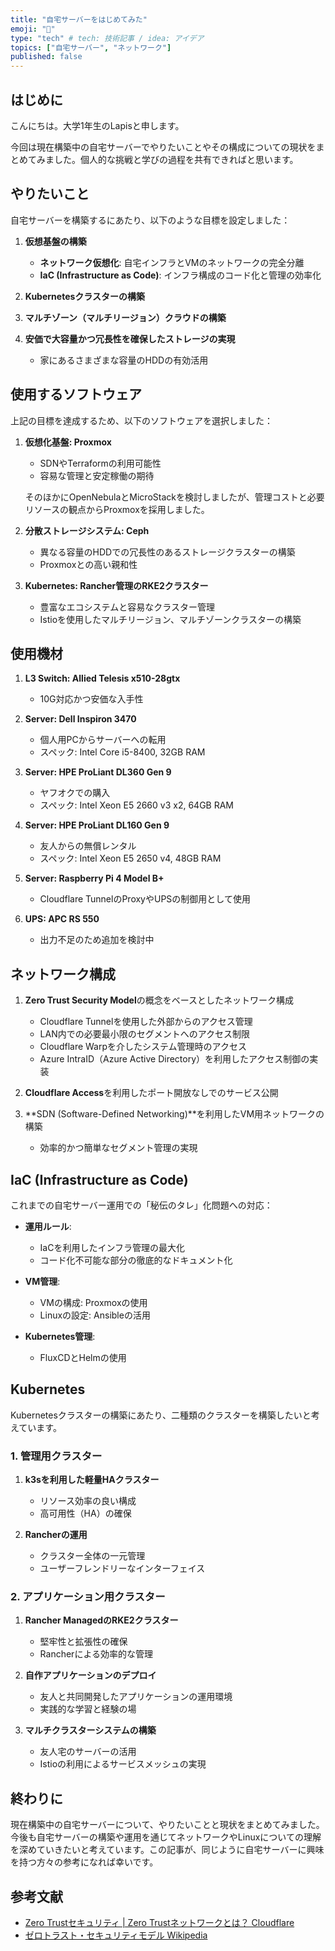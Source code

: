 ```yaml
---
title: "自宅サーバーをはじめてみた"
emoji: "🐙"
type: "tech" # tech: 技術記事 / idea: アイデア
topics: ["自宅サーバー", "ネットワーク"]
published: false
---
```


## はじめに

こんにちは。大学1年生のLapisと申します。

今回は現在構築中の自宅サーバーでやりたいことやその構成についての現状をまとめてみました。個人的な挑戦と学びの過程を共有できればと思います。

## やりたいこと

自宅サーバーを構築するにあたり、以下のような目標を設定しました：

1. **仮想基盤の構築**
   - **ネットワーク仮想化**: 自宅インフラとVMのネットワークの完全分離
   - **IaC (Infrastructure as Code)**: インフラ構成のコード化と管理の効率化

2. **Kubernetesクラスターの構築**

3. **マルチゾーン（マルチリージョン）クラウドの構築**

4. **安価で大容量かつ冗長性を確保したストレージの実現**
   - 家にあるさまざまな容量のHDDの有効活用

## 使用するソフトウェア

上記の目標を達成するため、以下のソフトウェアを選択しました：

1. **仮想化基盤: Proxmox**
   - SDNやTerraformの利用可能性
   - 容易な管理と安定稼働の期待

   そのほかにOpenNebulaとMicroStackを検討しましたが、管理コストと必要リソースの観点からProxmoxを採用しました。

2. **分散ストレージシステム: Ceph**
   - 異なる容量のHDDでの冗長性のあるストレージクラスターの構築
   - Proxmoxとの高い親和性

3. **Kubernetes: Rancher管理のRKE2クラスター**
   - 豊富なエコシステムと容易なクラスター管理
   - Istioを使用したマルチリージョン、マルチゾーンクラスターの構築

## 使用機材

1. **L3 Switch: Allied Telesis x510-28gtx**
   - 10G対応かつ安価な入手性

2. **Server: Dell Inspiron 3470**
   - 個人用PCからサーバーへの転用
   - スペック: Intel Core i5-8400, 32GB RAM

3. **Server: HPE ProLiant DL360 Gen 9**
   - ヤフオクでの購入
   - スペック: Intel Xeon E5 2660 v3 x2, 64GB RAM

4. **Server: HPE ProLiant DL160 Gen 9**
   - 友人からの無償レンタル
   - スペック: Intel Xeon E5 2650 v4, 48GB RAM

5. **Server: Raspberry Pi 4 Model B+**
   - Cloudflare TunnelのProxyやUPSの制御用として使用

6. **UPS: APC RS 550**
   - 出力不足のため追加を検討中

## ネットワーク構成

1. **Zero Trust Security Model**の概念をベースとしたネットワーク構成
   - Cloudflare Tunnelを使用した外部からのアクセス管理
   - LAN内での必要最小限のセグメントへのアクセス制限
   - Cloudflare Warpを介したシステム管理時のアクセス
   - Azure IntraID（Azure Active Directory）を利用したアクセス制御の実装

2. **Cloudflare Access**を利用したポート開放なしでのサービス公開

3. **SDN (Software-Defined Networking)**を利用したVM用ネットワークの構築
   - 効率的かつ簡単なセグメント管理の実現

## IaC (Infrastructure as Code)

これまでの自宅サーバー運用での「秘伝のタレ」化問題への対応：

- **運用ルール**:
  - IaCを利用したインフラ管理の最大化
  - コード化不可能な部分の徹底的なドキュメント化

- **VM管理**:
  - VMの構成: Proxmoxの使用
  - Linuxの設定: Ansibleの活用

- **Kubernetes管理**:
  - FluxCDとHelmの使用

## Kubernetes

Kubernetesクラスターの構築にあたり、二種類のクラスターを構築したいと考えています。

### 1. 管理用クラスター

1. **k3sを利用した軽量HAクラスター**
   - リソース効率の良い構成
   - 高可用性（HA）の確保

2. **Rancherの運用**
   - クラスター全体の一元管理
   - ユーザーフレンドリーなインターフェイス

### 2. アプリケーション用クラスター

1. **Rancher ManagedのRKE2クラスター**
   - 堅牢性と拡張性の確保
   - Rancherによる効率的な管理

2. **自作アプリケーションのデプロイ**
   - 友人と共同開発したアプリケーションの運用環境
   - 実践的な学習と経験の場

3. **マルチクラスターシステムの構築**
   - 友人宅のサーバーの活用
   - Istioの利用によるサービスメッシュの実現

## 終わりに

現在構築中の自宅サーバーについて、やりたいことと現状をまとめてみました。今後も自宅サーバーの構築や運用を通じてネットワークやLinuxについての理解を深めていきたいと考えています。この記事が、同じように自宅サーバーに興味を持つ方々の参考になれば幸いです。

## 参考文献

- [Zero Trustセキュリティ | Zero Trustネットワークとは？ Cloudflare](https://www.cloudflare.com/ja-jp/learning/security/glossary/what-is-zero-trust/)
- [ゼロトラスト・セキュリティモデル Wikipedia](https://ja.wikipedia.org/wiki/ゼロトラスト・セキュリティモデル)
